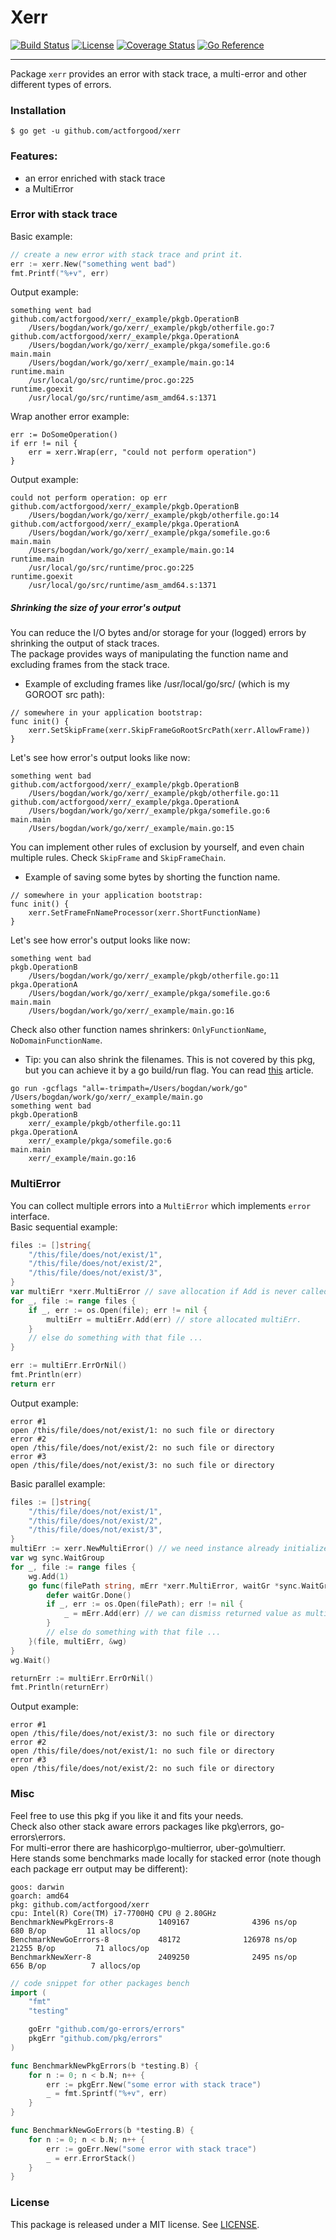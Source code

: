 # Xerr

[![Build Status](https://github.com/actforgood/xerr/actions/workflows/build.yml/badge.svg)](https://github.com/actforgood/xerr/actions/workflows/build.yml)
[![License](https://img.shields.io/badge/license-MIT-blue)](https://raw.githubusercontent.com/actforgood/xerr/main/LICENSE)
[![Coverage Status](https://coveralls.io/repos/github/actforgood/xerr/badge.svg?branch=main)](https://coveralls.io/github/actforgood/xerr?branch=main)
[![Go Reference](https://pkg.go.dev/badge/github.com/actforgood/xerr.svg)](https://pkg.go.dev/github.com/actforgood/xerr)  

---

Package `xerr` provides an error with stack trace, a multi-error and other different types of errors.  


### Installation

```shell
$ go get -u github.com/actforgood/xerr
```


### Features:
* an error enriched with stack trace
* a MultiError


### Error with stack trace
Basic example:  
```go
// create a new error with stack trace and print it.
err := xerr.New("something went bad")
fmt.Printf("%+v", err)
```
Output example:
```
something went bad
github.com/actforgood/xerr/_example/pkgb.OperationB
    /Users/bogdan/work/go/xerr/_example/pkgb/otherfile.go:7
github.com/actforgood/xerr/_example/pkga.OperationA
    /Users/bogdan/work/go/xerr/_example/pkga/somefile.go:6
main.main
    /Users/bogdan/work/go/xerr/_example/main.go:14
runtime.main
    /usr/local/go/src/runtime/proc.go:225
runtime.goexit
    /usr/local/go/src/runtime/asm_amd64.s:1371
```

Wrap another error example:
```
err := DoSomeOperation()
if err != nil {
    err = xerr.Wrap(err, "could not perform operation")
}
```
Output example:
```
could not perform operation: op err
github.com/actforgood/xerr/_example/pkgb.OperationB
    /Users/bogdan/work/go/xerr/_example/pkgb/otherfile.go:14
github.com/actforgood/xerr/_example/pkga.OperationA
    /Users/bogdan/work/go/xerr/_example/pkga/somefile.go:6
main.main
    /Users/bogdan/work/go/xerr/_example/main.go:14
runtime.main
    /usr/local/go/src/runtime/proc.go:225
runtime.goexit
    /usr/local/go/src/runtime/asm_amd64.s:1371
```

##### Shrinking the size of your error's output
You can reduce the I/O bytes and/or storage for your (logged) errors by shrinking the output of stack traces.  
The package provides ways of manipulating the function name and excluding frames from the stack trace. 
- Example of excluding frames like /usr/local/go/src/ (which is my GOROOT src path):
```
// somewhere in your application bootstrap:
func init() {
    xerr.SetSkipFrame(xerr.SkipFrameGoRootSrcPath(xerr.AllowFrame))
}
```
Let's see how error's output looks like now:
```
something went bad
github.com/actforgood/xerr/_example/pkgb.OperationB
    /Users/bogdan/work/go/xerr/_example/pkgb/otherfile.go:11
github.com/actforgood/xerr/_example/pkga.OperationA
    /Users/bogdan/work/go/xerr/_example/pkga/somefile.go:6
main.main
    /Users/bogdan/work/go/xerr/_example/main.go:15
```
You can implement other rules of exclusion by yourself, and even chain multiple rules. Check `SkipFrame` and `SkipFrameChain`.
- Example of saving some bytes by shorting the function name.
```
// somewhere in your application bootstrap:
func init() {
    xerr.SetFrameFnNameProcessor(xerr.ShortFunctionName)
}
```
Let's see how error's output looks like now:
```
something went bad
pkgb.OperationB
    /Users/bogdan/work/go/xerr/_example/pkgb/otherfile.go:11
pkga.OperationA
    /Users/bogdan/work/go/xerr/_example/pkga/somefile.go:6
main.main
    /Users/bogdan/work/go/xerr/_example/main.go:16
```
Check also other function names shrinkers: `OnlyFunctionName`, `NoDomainFunctionName`.
- Tip: you can also shrink the filenames. This is not covered by this pkg, but you can achieve it by a go build/run flag.
You can read [this](https://itnext.io/trim-gopath-from-stack-trace-88b7402c8b47) article.
```
go run -gcflags "all=-trimpath=/Users/bogdan/work/go" /Users/bogdan/work/go/xerr/_example/main.go
something went bad
pkgb.OperationB
    xerr/_example/pkgb/otherfile.go:11
pkga.OperationA
    xerr/_example/pkga/somefile.go:6
main.main
    xerr/_example/main.go:16
```



### MultiError
You can collect multiple errors into a `MultiError` which implements `error` interface.  
Basic sequential example:
```go
files := []string{
    "/this/file/does/not/exist/1",
    "/this/file/does/not/exist/2",
    "/this/file/does/not/exist/3",
}
var multiErr *xerr.MultiError // save allocation if Add is never called.
for _, file := range files {
    if _, err := os.Open(file); err != nil {
        multiErr = multiErr.Add(err) // store allocated multiErr.
    }
    // else do something with that file ...
}

err := multiErr.ErrOrNil()
fmt.Println(err)
return err
```
Output example:
```
error #1
open /this/file/does/not/exist/1: no such file or directory
error #2
open /this/file/does/not/exist/2: no such file or directory
error #3
open /this/file/does/not/exist/3: no such file or directory
```

Basic parallel example:
```go
files := []string{
	"/this/file/does/not/exist/1",
	"/this/file/does/not/exist/2",
	"/this/file/does/not/exist/3",
}
multiErr := xerr.NewMultiError() // we need instance already initialized.
var wg sync.WaitGroup
for _, file := range files {
	wg.Add(1)
	go func(filePath string, mErr *xerr.MultiError, waitGr *sync.WaitGroup) {
		defer waitGr.Done()
		if _, err := os.Open(filePath); err != nil {
			_ = mErr.Add(err) // we can dismiss returned value as multiErr is already initialized.
		}
		// else do something with that file ...
	}(file, multiErr, &wg)
}
wg.Wait()

returnErr := multiErr.ErrOrNil()
fmt.Println(returnErr)
```
Output example:
```
error #1
open /this/file/does/not/exist/3: no such file or directory
error #2
open /this/file/does/not/exist/1: no such file or directory
error #3
open /this/file/does/not/exist/2: no such file or directory
```    

### Misc 
Feel free to use this pkg if you like it and fits your needs.  
Check also other stack aware errors packages like pkg\errors, go-errors\errors.  
For multi-error there are hashicorp\go-multierror, uber-go\multierr.  
Here stands some benchmarks made locally for stacked error (note though each package err output may be different):  
```
goos: darwin
goarch: amd64
pkg: github.com/actforgood/xerr
cpu: Intel(R) Core(TM) i7-7700HQ CPU @ 2.80GHz
BenchmarkNewPkgErrors-8          1409167              4396 ns/op             680 B/op         11 allocs/op
BenchmarkNewGoErrors-8           48172              126978 ns/op           21255 B/op         71 allocs/op
BenchmarkNewXerr-8               2409250              2495 ns/op             656 B/op          7 allocs/op
```
```go
// code snippet for other packages bench
import (
    "fmt"
    "testing"

    goErr "github.com/go-errors/errors"
    pkgErr "github.com/pkg/errors"
)

func BenchmarkNewPkgErrors(b *testing.B) {
    for n := 0; n < b.N; n++ {
        err := pkgErr.New("some error with stack trace")
        _ = fmt.Sprintf("%+v", err)
    }
}

func BenchmarkNewGoErrors(b *testing.B) {
    for n := 0; n < b.N; n++ {
        err := goErr.New("some error with stack trace")
        _ = err.ErrorStack()
    }
}
```


### License
This package is released under a MIT license. See [LICENSE](LICENSE).  
